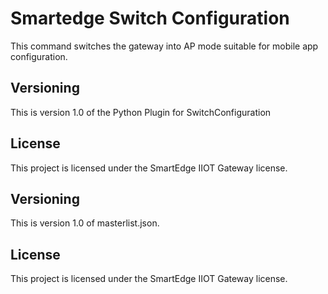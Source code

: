 # Smartedge Switch Configuration

This command switches the gateway into AP mode suitable for mobile app configuration.


## Versioning

This is version 1.0 of the Python Plugin for SwitchConfiguration

## License

This project is licensed under the SmartEdge IIOT Gateway license.




## Versioning

This is version 1.0 of masterlist.json.

## License

This project is licensed under the SmartEdge IIOT Gateway license.
